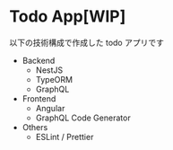 # Todo App[WIP]
以下の技術構成で作成した todo アプリです
- Backend
  - NestJS
  - TypeORM
  - GraphQL
- Frontend
  - Angular
  - GraphQL Code Generator
- Others
  - ESLint / Prettier
